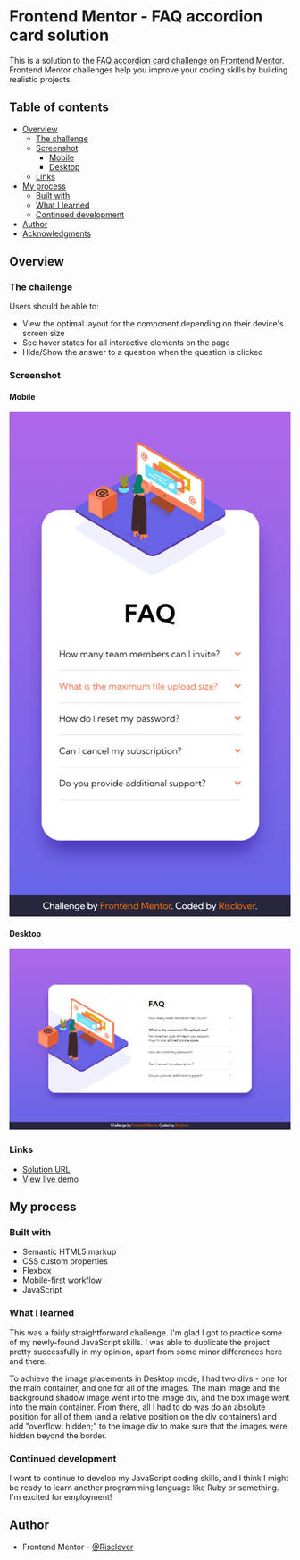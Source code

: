 # Frontend Mentor - FAQ accordion card solution

This is a solution to the [FAQ accordion card challenge on Frontend Mentor](https://www.frontendmentor.io/challenges/faq-accordion-card-XlyjD0Oam). Frontend Mentor challenges help you improve your coding skills by building realistic projects. 

## Table of contents

- [Overview](#overview)
  - [The challenge](#the-challenge)
  - [Screenshot](#screenshot)
    - [Mobile](#mobile)
    - [Desktop](#desktop)
  - [Links](#links)
- [My process](#my-process)
  - [Built with](#built-with)
  - [What I learned](#what-i-learned)
  - [Continued development](#continued-development)
- [Author](#author)
- [Acknowledgments](#acknowledgments)

## Overview

### The challenge

Users should be able to:

- View the optimal layout for the component depending on their device's screen size
- See hover states for all interactive elements on the page
- Hide/Show the answer to a question when the question is clicked

### Screenshot

#### Mobile

![](./images/mobile_screenshot.png)

#### Desktop

![](./images/desktop_screenshot.png)

### Links

- [Solution URL](https://your-solution-url.com)
- [View live demo](https://risclover.github.io/FAQ-Accordion-Card/)

## My process

### Built with

- Semantic HTML5 markup
- CSS custom properties
- Flexbox
- Mobile-first workflow
- JavaScript

### What I learned

This was a fairly straightforward challenge. I'm glad I got to practice some of my newly-found JavaScript skills. I was able to duplicate the project pretty successfully in my opinion, apart from some minor differences here and there.

To achieve the image placements in Desktop mode, I had two divs - one for the main container, and one for all of the images. The main image and the background shadow image went into the image div, and the box image went into the main container. From there, all I had to do was do an absolute position for all of them (and a relative position on the div containers) and add "overflow: hidden;" to the image div to make sure that the images were hidden beyond the border.  

### Continued development

I want to continue to develop my JavaScript coding skills, and I think I might be ready to learn another programming language like Ruby or something. I'm excited for employment!

## Author

- Frontend Mentor - [@Risclover](https://www.frontendmentor.io/profile/Risclover)